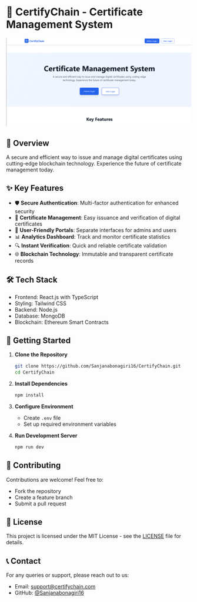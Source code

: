# 🔐 CertifyChain - Certificate Management System

<div align="center">
  <img src="./screenshots/CertifyChain.png" alt="CertifyChain Banner" width="800"/>
</div>

## 🚀 Overview

A secure and efficient way to issue and manage digital certificates using cutting-edge blockchain technology. Experience the future of certificate management today.

## ✨ Key Features

- 🛡️ **Secure Authentication**: Multi-factor authentication for enhanced security
- 📜 **Certificate Management**: Easy issuance and verification of digital certificates
- 👥 **User-Friendly Portals**: Separate interfaces for admins and users
- 📊 **Analytics Dashboard**: Track and monitor certificate statistics
- 🔍 **Instant Verification**: Quick and reliable certificate validation
- 🌐 **Blockchain Technology**: Immutable and transparent certificate records

## 🛠️ Tech Stack

- Frontend: React.js with TypeScript
- Styling: Tailwind CSS
- Backend: Node.js
- Database: MongoDB
- Blockchain: Ethereum Smart Contracts

## 🚀 Getting Started

1. **Clone the Repository**
   ```bash
   git clone https://github.com/Sanjanabonagiri16/CertifyChain.git
   cd CertifyChain
   ```

2. **Install Dependencies**
   ```bash
   npm install
   ```

3. **Configure Environment**
   - Create `.env` file
   - Set up required environment variables

4. **Run Development Server**
   ```bash
   npm run dev
   ```

## 📸 Contributing

Contributions are welcome! Feel free to:
- Fork the repository
- Create a feature branch
- Submit a pull request

## 📄 License

This project is licensed under the MIT License - see the [LICENSE](LICENSE) file for details.

## 📞 Contact

For any queries or support, please reach out to us:
- Email: support@certifychain.com
- GitHub: [@Sanjanabonagiri16](https://github.com/Sanjanabonagiri16) 